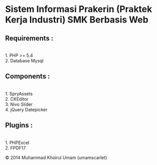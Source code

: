 # Sistem Informasi Prakerin (Praktek Kerja Industri) SMK Berbasis Web

## Requirements :
<br>1. PHP >= 5.4
<br>2. Database Mysql

## Components :
<br>1. SpryAssets
<br>2. CKEditor
<br>3. Nivo Slider
<br>4. jQuery Datepicker

## Plugins :
<br>1. PHPExcel
<br>2. FPDF17

&copy; 2014 Muhammad Khoirul Umam (umamscarlet)
